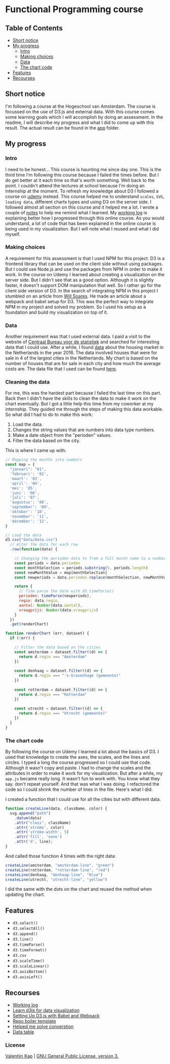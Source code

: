 # Functional Programming course

## Table of Contents

* [Short notice](#short-notice)
* [My progress](#my-progress)
  * [Intro](#intro)
  * [Making choices](#making-choices)
  * [Data](#data)
  * [The chart code](the-chart-code)
* [Features](#features)
* [Recourses](#recourses)

## Short notice

I'm following a course at the Hogeschool van Amsterdam. The course is focussed on the use of D3.js and external data. With this course comes some learning goals which I will accomplish by doing an assessment. In the readme, I will describe my progress and what I did to come up with this result. The actual result can be found in the [app](app/) folder.

## My progress

### Intro

I need to be honest... This course is haunting me since day one. This is the third time I'm following this course because I failed the times before. But I do get better at it each time so that's worth something. Well back to the point. I couldn't attend the lectures at school because I'm doing an internship at the moment. To refresh my knowledge about D3 I followed a course on [udemy](https://www.udemy.com/learn-d3js-for-data-visualization/) instead. This course helped me to understand `scales`, `SVG`, `loading data`, different charts types and using D3 on the server side. I followed almost all section on this course and it helped me a lot. I wrote a couple of [notes](notes/) to help me remind what I learned. My [working log](log.md) is explaining better how I progressed through this online course. As you would understand, a lot of code that has been explained in the online course is being used in my visualization. But I will note what I reused and what I did myself.

### Making choices

A requirement for this assessment is that I used NPM for this project. D3 is a frontend library that can be used on the client side without using packages. But I could use Node.js and use the packages from NPM in order to make it work. In the course on Udemy I learned about creating a visualization on the server side. But I didn't see that as a good option. Although it is slightly faster, it doesn't support DOM manipulation that well. So I rather go for the client side version of D3. In the search of integrating NPM in this project I stumbled on an article from [Will Soares](https://dev.to/willamesoares/setting-up-d3js-with-babel-and-webpack-dc3). He made an article about a webpack and babel setup for D3. This was the perfect way to integrate NPM in my project and solved my problem. So I used his setup as a foundation and build my visualization on top of it.

### Data

Another requirement was that I used external data. I paid a visit to the website of [Centraal Bureau voor de statistiek](https://www.cbs.nl/) and searched for interesting data that I could use. After a while, I found [data](https://opendata.cbs.nl/statline/#/CBS/nl/dataset/82452NED/table?ts=1543228096687) about the housing market in the Netherlands in the year 2016. The data involved houses that were for sale in 4 of the largest cities in the Netherlands. My chart is based on the number of houses that are for sale in each city and how much the average costs are. The data file that I used can be found [here](app/data/data.csv).

### Cleaning the data

For me, this was the hardest part because I failed the last time on this part. Back then I didn't have the skills to clean the data to make it work on the chart eventually. But I got a little help this time from my coworker at my internship. They guided me through the steps of making this data workable. So what did I had to do to make this work:

1. Load the data.
2. Changes the string values that are numbers into data type numbers.
3. Make a date object from the "perioden" values.
4. Filter the data based on the city.

This is where I came up with:

```javascript
// Mapping the months into numbers
const map = {
  "januari": "01",
  'februari': '02',
  'maart': '03',
  'april': '04',
  'mei': '05',
  'juni': '06',
  'juli': '07',
  'augustus': '08',
  'september': '09',
  'oktober': '10',
  'november': '11',
  'december': '12',
}

// Load the data
d3.csv("data/data.csv")
  // Alter the data for each row
  .row(function(data) {

    // Changing the perioden data to from a full month name to a number
    const periods = data.perioden
    const monthSelection = periods.substring(5, periods.length)
    const newMonthValue = map[monthSelection]
    const newperiods = data.perioden.replace(monthSelection, newMonthValue)

    return {
      // Time parse the date with d3.timeParse()
      perioden: timeParse(newperiods),
      regio: data.regio,
      aantal: Number(data.aantal),
      vraagprijs: Number(data.vraagprijs)
    }
  })
  .get(renderChart)

function renderChart (err, dataset) {
  if (!err) {

    // Filter the data based on the cities
    const amsterdam = dataset.filter((d) => {
      return d.regio === "Amsterdam"
    })
  
    const denhaag = dataset.filter((d) => {
      return d.regio === "'s-Gravenhage (gemeente)"
    })
  
    const rotterdam = dataset.filter((d) => {
      return d.regio === "Rotterdam"
    })
  
    const utrecht = dataset.filter((d) => {
      return d.regio === "Utrecht (gemeente)"
    })
  }
}
```

### The chart code

By following the course on Udemy I learned a lot about the basics of D3. I used that knowledge to create the axes, the scales, and the lines and circles. I typed a long the course progressed so I could use that code. Although it wasn't copy and paste. I had to change the scales and the attributes in order to make it work for my visualization. But after a while, my `app.js` became really long. It wasn't fun to work with. You know what they say. don't repeat yourself. And that was what I was doing. I refactored the code so I could shrink the number of lines in the file. Here's what I did:

I created a function that I could use for all the cities but with different data.

```javascript
function createLine(data, className, color) {
  svg.append("path")
    .datum(data)
    .attr("class", className)
    .attr('stroke', color)
    .attr('stroke-width', 5)
    .attr('fill', 'none')
    .attr('d', line);
}
```

And called those function 4 times with the right data:

```javascript
createLine(amsterdam, "amsterdam-line", "green")
createLine(rotterdam, "rotterdam-line", "red")
createLine(denhaag, "denhaag-line", "blue")
createLine(utrecht, "utrecht-line", "yellow")
```

I did the same with the dots on the chart and reused the method when updating the chart.

## Features

* `d3.select()`
* `d3.selectAll()`
* `d3.append()`
* `d3.line()`
* `d3.timeParse()`
* `d3.timeFormat()`
* `d3.csv`
* `d3.scaleTime()`
* `d3.scaleLinear()`
* `d3.axisBottom()`
* `d3.axisLeft()`

## Recourses

* [Working log](log.md)
* [Learn d3js for data visualization](https://www.udemy.com/learn-d3js-for-data-visualization/)
* [Setting Up D3.js with Babel and Webpack](https://dev.to/willamesoares/setting-up-d3js-with-babel-and-webpack-dc3)
* [Repo boiler template](https://github.com/willamesoares/learn-d3)
* [Helped me solve converstion](https://stackoverflow.com/questions/24473733/importing-a-csv-into-d3-cant-convert-strings-to-numbers)
* [Data table](https://opendata.cbs.nl/statline/#/CBS/nl/dataset/82452NED/table?ts=1543228096687)

### License

[Valentijn Kap](https://www.valentijnkap.nl) | [GNU General Public License, version 3.](https://opensource.org/licenses/GPL-3.0)